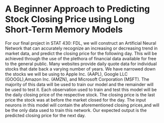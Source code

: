 # A Beginner Approach to Predicting Stock Closing Price using Long Short-Term Memory Models
For our final project in STAT 430: FDL, we will construct an Artificial Neural Network that can accurately recognize an increasing or decreasing trend in market data, and predict the closing price for the following day. This will be achieved through the use of the plethora of financial data available for free to the general public. Many websites provide daily quote data for individual stocks that date back a varying number of years. We have narrowed down the stocks we will be using to Apple Inc. (AAPL), Google LLC (GOOGL),Amazon Inc. (AMZN), and Microsoft Corporation (MSFT). The majority of this data will be used to train our model and the remainder will be used to test it. Each observation used to train and test this model will be the daily closing price of the respective stock. The closing price is the last price the stock was at before the market closed for the day. The input neurons in this model will contain the aforementioned closing prices,and will be the only data used to train this network. Our expected output is the predicted closing price for the next day.
